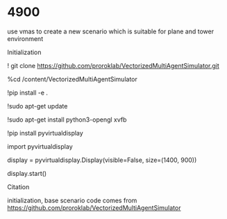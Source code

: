 # 4900

use vmas to create a new scenario which is suitable for plane and tower environment

Initialization

! git clone https://github.com/proroklab/VectorizedMultiAgentSimulator.git

%cd /content/VectorizedMultiAgentSimulator

!pip install -e .

!sudo apt-get update

!sudo apt-get install python3-opengl xvfb

!pip install pyvirtualdisplay

import pyvirtualdisplay

display = pyvirtualdisplay.Display(visible=False, size=(1400, 900))

display.start()

Citation

initialization, base scenario code comes from https://github.com/proroklab/VectorizedMultiAgentSimulator

